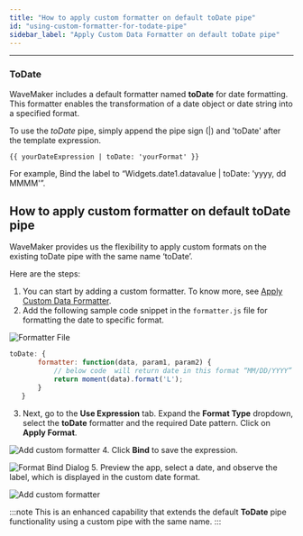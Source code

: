 ```yaml
---
title: "How to apply custom formatter on default toDate pipe"
id: "using-custom-formatter-for-todate-pipe"
sidebar_label: "Apply Custom Data Formatter on default toDate pipe"
---
```

---
### ToDate
WaveMaker includes a default formatter named **toDate** for date formatting. This formatter enables the transformation of a date object or date string into a specified format.

To use the *toDate* pipe, simply append the pipe sign (|) and 'toDate' after the template expression.
    
    {{ yourDateExpression | toDate: 'yourFormat' }}

For example, Bind the label to “Widgets.date1.datavalue | toDate: 'yyyy, dd MMMM'”.

## How to apply custom formatter on default toDate pipe

WaveMaker provides us the flexibility to apply custom formats on the existing toDate pipe with the same name ‘toDate’.

Here are the steps:

1. You can start by adding a custom formatter. To know more, see [Apply Custom Data Formatter](/learn/how-tos/using-custom-formatter/).
2. Add the following sample code snippet in the `formatter.js` file for formatting the date to specific format.

 ![Formatter File](/learn/assets/custom-formatter-file.png)
 ```js
toDate: {
        formatter: function(data, param1, param2) {
            // below code  will return date in this format “MM/DD/YYYY”
            return moment(data).format('L');
        }
    }
 ```

3. Next, go to the **Use Expression** tab. Expand the **Format Type** dropdown, select the **toDate** formatter and the required Date pattern. Click on **Apply Format**.

 ![Add custom formatter](/learn/assets/add-custom-formatter-todate.png)
4. Click **Bind** to save the expression.

 ![Format Bind Dialog](/learn/assets/custom-formatter-bind-dialog.png)
5. Preview the app, select a date, and observe the label, which is displayed in the custom date format.

 ![Add custom formatter](/learn/assets/result-using-todatecustom-formatter.png)

:::note
This is an enhanced capability that extends the default **ToDate** pipe functionality using a custom pipe with the same name.
:::

